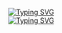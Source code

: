 <a href="https://git.io/typing-svg"><img src="https://readme-typing-svg.demolab.com?font=jARO&size=40&duration=3000&pause=1000&color=C6FF00&multiline=true&random=false&width=435&lines=B4DP0S31D0N" alt="Typing SVG" /></a><br>
<a href="https://git.io/typing-svg"><img src="https://readme-typing-svg.demolab.com?font=Gruppo&size=20&duration=3000&pause=1000&color=C6FF00&multiline=true&random=false&width=435&lines=CyberSecurity+Analyst+%7C+Security+%2B+%7C+E%7CHE+;CyberSecurity+Analyst+%7C+Security+%2B+%7C+E%7CHE+" alt="Typing SVG" /></a>
